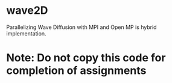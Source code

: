 # wave2D
Parallelizing Wave Diffusion with MPI and Open MP is hybrid implementation.

# Note: Do not copy this code for completion of assignments
